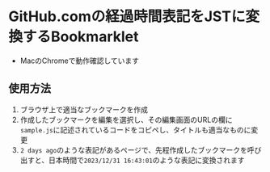 # GitHub.comの経過時間表記をJSTに変換するBookmarklet

- MacのChromeで動作確認しています

## 使用方法

1. ブラウザ上で適当なブックマークを作成
2. 作成したブックマークを編集を選択し、その編集画面のURLの欄に`sample.js`に記述されているコードをコピペし、タイトルも適当なものに変更
3. `2 days ago`のような表記があるページで、先程作成したブックマークを呼び出すと、日本時間で`2023/12/31 16:43:01`のような表記に変換されます
